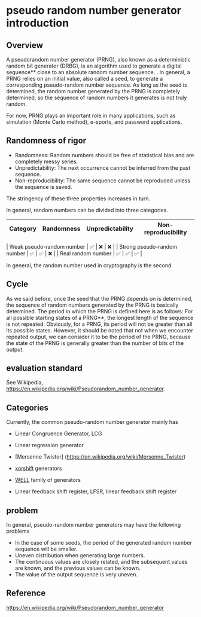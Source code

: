 # pseudo random number generator introduction


## Overview


A pseudorandom number generator (PRNG), also known as a deterministic random bit generator (DRBG), is an algorithm used to generate a digital sequence** close to an absolute random number sequence. . In general, a PRNG relies on an initial value, also called a seed, to generate a corresponding pseudo-random number sequence. As long as the seed is determined, the random number generated by the PRNG is completely determined, so the sequence of random numbers it generates is not truly random.


For now, PRNG plays an important role in many applications, such as simulation (Monte Carlo method), e-sports, and password applications.


## Randomness of rigor


- Randomness: Random numbers should be free of statistical bias and are completely messy series.
- Unpredictability: The next occurrence cannot be inferred from the past sequence.
- Non-reproducibility: The same sequence cannot be reproduced unless the sequence is saved.


The stringency of these three properties increases in turn.


In general, random numbers can be divided into three categories.


| Category | Randomness | Unpredictability | Non-reproducibility |
| :--------: | :----: | :--------: | :--------: |

| Weak pseudo-random number | ✅ | ❌ | ❌ |
| Strong pseudo-random number | ✅ | ✅ | ❌ |
| Real random number | ✅ | ✅ | ✅ |


In general, the random number used in cryptography is the second.


## Cycle


As we said before, once the seed that the PRNG depends on is determined, the sequence of random numbers generated by the PRNG is basically determined. The period in which the PRNG is defined here is as follows: For all possible starting states of a PRNG**, the longest length of the sequence is not repeated. Obviously, for a PRNG, its period will not be greater than all its possible states. However, it should be noted that not when we encounter repeated output, we can consider it to be the period of the PRNG, because the state of the PRNG is generally greater than the number of bits of the output.


## evaluation standard


See Wikipedia, https://en.wikipedia.org/wiki/Pseudorandom_number_generator.


## Categories


Currently, the common pseudo-random number generator mainly has


- Linear Congruence Generator, LCG
- Linear regression generator
- [Mersenne Twister] (https://en.wikipedia.org/wiki/Mersenne_Twister)
-   [xorshift](https://en.wikipedia.org/wiki/Xorshift) generators

-   [WELL](https://en.wikipedia.org/wiki/Well_Equidistributed_Long-period_Linear) family of generators

- Linear feedback shift register, LFSR, linear feedback shift register


## problem


In general, pseudo-random number generators may have the following problems


- In the case of some seeds, the period of the generated random number sequence will be smaller.
- Uneven distribution when generating large numbers.
- The continuous values are closely related, and the subsequent values are known, and the previous values can be known.
- The value of the output sequence is very uneven.


## Reference


https://en.wikipedia.org/wiki/Pseudorandom_number_generator